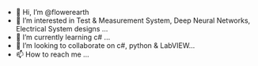 - 👋 Hi, I’m @flowerearth
- 👀 I’m interested in Test & Measurement System, Deep Neural Networks, Electrical System designs ...
- 🌱 I’m currently learning c# ...
- 💞️ I’m looking to collaborate on c#, python & LabVIEW...
- 📫 How to reach me ...

<!---
flowerearth/flowerearth is a ✨ special ✨ repository because its `README.md` (this file) appears on your GitHub profile.
You can click the Preview link to take a look at your changes.
--->
